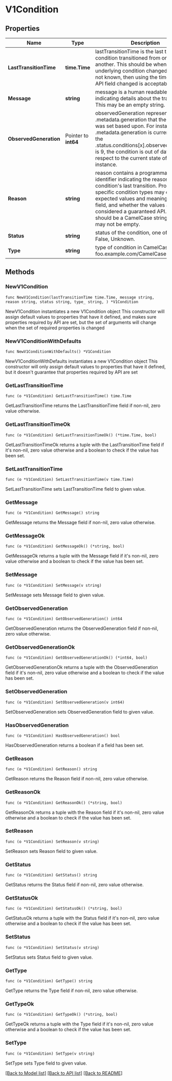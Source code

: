# V1Condition

## Properties

Name | Type | Description | Notes
------------ | ------------- | ------------- | -------------
**LastTransitionTime** | **time.Time** | lastTransitionTime is the last time the condition transitioned from one status to another. This should be when the underlying condition changed.  If that is not known, then using the time when the API field changed is acceptable. | 
**Message** | **string** | message is a human readable message indicating details about the transition. This may be an empty string. | 
**ObservedGeneration** | Pointer to **int64** | observedGeneration represents the .metadata.generation that the condition was set based upon. For instance, if .metadata.generation is currently 12, but the .status.conditions[x].observedGeneration is 9, the condition is out of date with respect to the current state of the instance. | [optional] 
**Reason** | **string** | reason contains a programmatic identifier indicating the reason for the condition&#39;s last transition. Producers of specific condition types may define expected values and meanings for this field, and whether the values are considered a guaranteed API. The value should be a CamelCase string. This field may not be empty. | 
**Status** | **string** | status of the condition, one of True, False, Unknown. | 
**Type** | **string** | type of condition in CamelCase or in foo.example.com/CamelCase. | 

## Methods

### NewV1Condition

`func NewV1Condition(lastTransitionTime time.Time, message string, reason string, status string, type_ string, ) *V1Condition`

NewV1Condition instantiates a new V1Condition object
This constructor will assign default values to properties that have it defined,
and makes sure properties required by API are set, but the set of arguments
will change when the set of required properties is changed

### NewV1ConditionWithDefaults

`func NewV1ConditionWithDefaults() *V1Condition`

NewV1ConditionWithDefaults instantiates a new V1Condition object
This constructor will only assign default values to properties that have it defined,
but it doesn't guarantee that properties required by API are set

### GetLastTransitionTime

`func (o *V1Condition) GetLastTransitionTime() time.Time`

GetLastTransitionTime returns the LastTransitionTime field if non-nil, zero value otherwise.

### GetLastTransitionTimeOk

`func (o *V1Condition) GetLastTransitionTimeOk() (*time.Time, bool)`

GetLastTransitionTimeOk returns a tuple with the LastTransitionTime field if it's non-nil, zero value otherwise
and a boolean to check if the value has been set.

### SetLastTransitionTime

`func (o *V1Condition) SetLastTransitionTime(v time.Time)`

SetLastTransitionTime sets LastTransitionTime field to given value.


### GetMessage

`func (o *V1Condition) GetMessage() string`

GetMessage returns the Message field if non-nil, zero value otherwise.

### GetMessageOk

`func (o *V1Condition) GetMessageOk() (*string, bool)`

GetMessageOk returns a tuple with the Message field if it's non-nil, zero value otherwise
and a boolean to check if the value has been set.

### SetMessage

`func (o *V1Condition) SetMessage(v string)`

SetMessage sets Message field to given value.


### GetObservedGeneration

`func (o *V1Condition) GetObservedGeneration() int64`

GetObservedGeneration returns the ObservedGeneration field if non-nil, zero value otherwise.

### GetObservedGenerationOk

`func (o *V1Condition) GetObservedGenerationOk() (*int64, bool)`

GetObservedGenerationOk returns a tuple with the ObservedGeneration field if it's non-nil, zero value otherwise
and a boolean to check if the value has been set.

### SetObservedGeneration

`func (o *V1Condition) SetObservedGeneration(v int64)`

SetObservedGeneration sets ObservedGeneration field to given value.

### HasObservedGeneration

`func (o *V1Condition) HasObservedGeneration() bool`

HasObservedGeneration returns a boolean if a field has been set.

### GetReason

`func (o *V1Condition) GetReason() string`

GetReason returns the Reason field if non-nil, zero value otherwise.

### GetReasonOk

`func (o *V1Condition) GetReasonOk() (*string, bool)`

GetReasonOk returns a tuple with the Reason field if it's non-nil, zero value otherwise
and a boolean to check if the value has been set.

### SetReason

`func (o *V1Condition) SetReason(v string)`

SetReason sets Reason field to given value.


### GetStatus

`func (o *V1Condition) GetStatus() string`

GetStatus returns the Status field if non-nil, zero value otherwise.

### GetStatusOk

`func (o *V1Condition) GetStatusOk() (*string, bool)`

GetStatusOk returns a tuple with the Status field if it's non-nil, zero value otherwise
and a boolean to check if the value has been set.

### SetStatus

`func (o *V1Condition) SetStatus(v string)`

SetStatus sets Status field to given value.


### GetType

`func (o *V1Condition) GetType() string`

GetType returns the Type field if non-nil, zero value otherwise.

### GetTypeOk

`func (o *V1Condition) GetTypeOk() (*string, bool)`

GetTypeOk returns a tuple with the Type field if it's non-nil, zero value otherwise
and a boolean to check if the value has been set.

### SetType

`func (o *V1Condition) SetType(v string)`

SetType sets Type field to given value.



[[Back to Model list]](../README.md#documentation-for-models) [[Back to API list]](../README.md#documentation-for-api-endpoints) [[Back to README]](../README.md)


